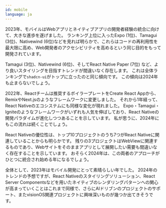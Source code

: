 ```yaml
---
id: mobile
language: ja
---
```


2023年、モバイルはWebアプリとネイティブアプリの開発者経験の統合に向けて、大きな進歩を遂げました。
ランキング上位に入ったExpo (1位)、Tamagui (3位)、Nativewind (6位)などを見れば明らかで、これらはコードの再利用性を最大限に高め、Web開発者のアクセシビリティを高めるという同じ目的をもって開発されています。

Tamagui (3位)、Nativewind (6位)、そしてReact Native Paper (7位) など、より良いスタイリングを目指すトレンドが間違いなく存在します。
これは全体ランキングで`shadcn-ui`がトップに立ったのと同じ傾向です。
この傾向は2024年も止まらないでしょう。

2022年、Reactチームは推奨するボイラープレートをCreate React Appから、RemixやNext.jsのようなフレームワークに変更しました。
それから1年経って、React Nativeのエコシステムにも同様な変化が現れました。
Expo・Tamagui・Igniteのようなフレームワークがいずれも人気を伸ばしており、React Nativeの開発パラダイムが進化しつつあることを示しています。
私が思うに、2024年にもこの流れは続くことでしょう。

React Nativeの優位性は、トップ10プロジェクトのうち7つがReact Nativeに関連していることからも明らかです。
残りの3プロジェクトはWebViewに関連するものであり、Webサイトをそのままアプリとして展開したい需要も間違いなく存在することを示しています。
おそらく2024年は、この両者のアプローチがひとつに統合され始める年になるでしょう。

全体として、2023年はモバイル開発にとって素晴らしい年でした。
2024年のトレンドの予想ですが、React Nativeのスタイリングソリューション、React Server Componentsなどを用いたネイティブのレンダリングパターンへの関心が高まっていくことはこれまで同様で、さらにAIドリブンのプロジェクトのサポート、またvisionOS関連プロジェクトに興味深いものが幾つか出てきそうです。
